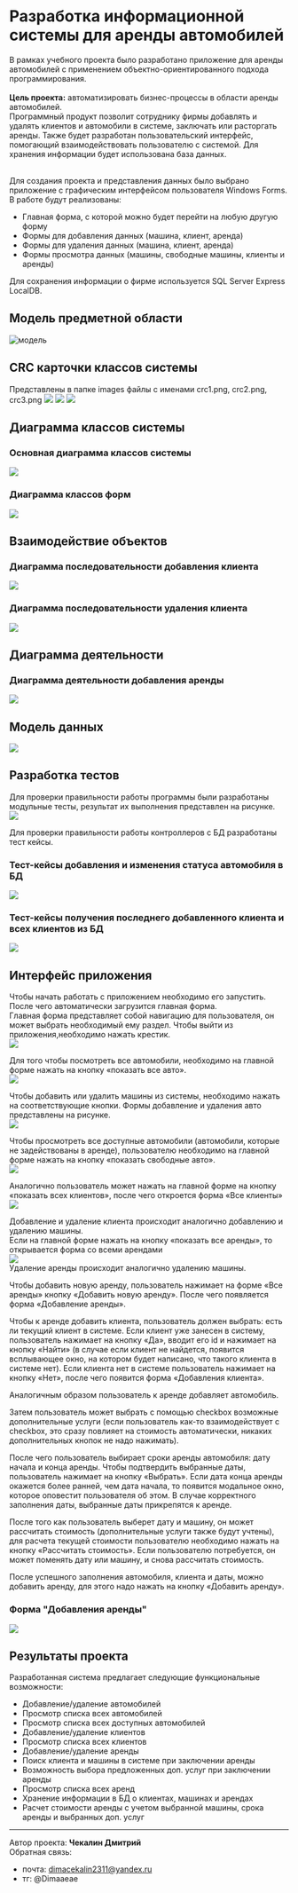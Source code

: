 # Разработка информационной системы для аренды автомобилей

В рамках учебного проекта было разработано приложение для аренды автомобилей с применением объектно-ориентированного подхода программирования.
<br> <br>**Цель проекта:** автоматизировать бизнес-процессы в области аренды автомобилей. 
<br>Программный продукт позволит сотруднику фирмы добавлять и удалять клиентов и автомобили в системе, заключать или расторгать аренды. Также будет разработан пользовательский интерфейс, помогающий взаимодействовать пользователю с системой. Для хранения информации будет использована база данных.

<br> Для создания проекта и представления данных было выбрано приложение с графическим интерфейсом пользователя Windows Forms. 
<br> В работе будут реализованы:
* Главная форма, с которой можно будет перейти на любую другую форму
* Формы для добавления данных (машина, клиент, аренда)
* Формы для удаления данных (машина, клиент, аренда)
* Формы просмотра данных (машины, свободные машины, клиенты и 
аренды)

Для сохранения информации о фирме используется SQL Server Express LocalDB.

## Модель предметной области
![модель](images/Модель%20предметной%20области%20ИС.png)

##  CRC карточки классов системы
Представлены в папке images файлы с именами crc1.png, crc2.png, crc3.png
![](images/crc1.png)
![](images/crc2.png)
![](images/crc3.png)

## Диаграмма классов системы
### Основная диаграмма классов системы
![](images/диаграмма%20основных%20классов.png)
### Диаграмма классов форм
![](images/Диаграмма%20форм.png)

##  Взаимодействие объектов
### Диаграмма последовательности добавления клиента
![](images/Диаграмма%20последовательности%20добавления%20клиента.png)
### Диаграмма последовательности удаления клиента
![](images/Диаграмма%20последовательности%20удаления%20клиента.png)

## Диаграмма деятельности
### Диаграмма деятельности добавления аренды
![](images/Диаграмма%20деятельности%20добавления%20аренды.png)

## Модель данных
![](images/Диаграмма%20таблиц.png)

## Разработка тестов
Для проверки правильности работы программы были разработаны модульные тесты, результат их выполнения представлен на рисунке. <br>
![](images/результат%20работы%20тестов.PNG)

Для проверки правильности работы контроллеров с БД разработаны тест кейсы.

### Тест-кейсы добавления и изменения статуса автомобиля в БД
![](images/case1.PNG)

### Тест-кейсы получения последнего добавленного клиента и всех клиентов из БД
![](images/case2.PNG)


## Интерфейс приложения
Чтобы начать работать с приложением необходимо его запустить. После чего автоматически загрузится главная форма. <br> Главная форма представляет собой навигацию для пользователя, он может выбрать необходимый ему раздел. Чтобы выйти из приложения,необходимо нажать крестик. <br>
![](images/main_form.PNG)

Для того чтобы посмотреть все автомобили, необходимо на главной форме нажать на кнопку «показать все авто». <br>
![](images/all_cars.PNG)

Чтобы добавить или удалить машины из системы, необходимо нажать на соответствующие кнопки. Формы добавление и удаления авто представлены на рисунке. <br>
![](images/add_car.PNG)

Чтобы просмотреть все доступные автомобили (автомобили, которые не задействованы в аренде), пользователю необходимо на главной форме нажать на кнопку «показать свободные авто». <br>
![](images/all_availiable_cars.PNG)

Аналогично пользователь может нажать на главной форме на кнопку «показать всех клиентов», после чего откроется форма «Все клиенты» <br>
![](images/all_client.PNG)

Добавление и удаление клиента происходит аналогично добавлению и удалению машины. 
<br> Если на главной форме нажать на кнопку «показать все аренды», то открывается форма со всеми арендами <br>
![](images/all_rental.PNG)
 <br>Удаление аренды происходит аналогично удалению машины. <br>

Чтобы добавить новую аренду, пользователь нажимает на форме «Все аренды» кнопку «Добавить новую аренду». После чего появляется форма «Добавление аренды». <br>

Чтобы к аренде добавить клиента, пользователь должен выбрать: есть ли текущий клиент в системе. Если клиент уже занесен в систему, пользователь нажимает на кнопку «Да», вводит его id и нажимает на кнопку «Найти» (в случае если клиент не найдется, появится всплывающее окно, на котором будет написано, что такого клиента в системе нет). Если клиента нет в системе пользователь нажимает на кнопку «Нет», после чего появится форма «Добавления клиента». <br>

Аналогичным образом пользователь к аренде добавляет автомобиль. <br>

Затем пользователь может выбрать с помощью checkbox возможные дополнительные услуги (если пользователь как-то взаимодействует с checkbox, это сразу повлияет на стоимость автоматически, никаких дополнительных кнопок не надо нажимать). <br>

После чего пользователь выбирает сроки аренды автомобиля: дату начала и конца аренды. Чтобы подтвердить выбранные даты, пользователь нажимает на кнопку «Выбрать». Если дата конца аренды окажется более ранней, чем дата начала, то появится модальное окно, которое оповестит пользователя об этом. В случае корректного заполнения даты, выбранные даты прикрепятся к аренде. <br>

После того как пользователь выберет дату и машину, он может рассчитать стоимость (дополнительные услуги также будут учтены), для расчета текущей стоимости пользователю необходимо нажать на кнопку «Рассчитать стоимость». Если пользователю потребуется, он может поменять дату или машину, и снова рассчитать стоимость. <br>

После успешного заполнения автомобиля, клиента и даты, можно добавить аренду, для этого надо нажать на кнопку «Добавить аренду». <br>

### Форма "Добавления аренды"
![](images/add_rental.PNG)


## Результаты проекта
Разработанная система предлагает следующие функциональные 
возможности: <br>
- Добавление/удаление автомобилей
- Просмотр списка всех автомобилей
- Просмотр списка всех доступных автомобилей
- Добавление/удаление клиентов
- Просмотр списка всех клиентов
- Добавление/удаление аренды
- Поиск клиента и машины в системе при заключении аренды
- Возможность выбора предложенных доп. услуг при заключении аренды
- Просмотр списка всех аренд
- Хранение информации в БД о клиентах, машинах и арендах
- Расчет стоимости аренды с учетом выбранной машины, срока аренды и выбранных доп. услуг


---
Автор проекта: **Чекалин Дмитрий**
<br>Обратная связь:
* почта: dimacekalin2311@yandex.ru
* тг: @Dimaaeae
